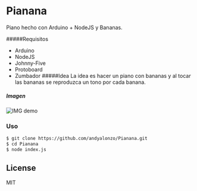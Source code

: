 # Pianana

Piano hecho con Arduino + NodeJS y Bananas.

#####Requisitos
  - Arduino
  - NodeJS
  - Johnny-Five
  - Protoboard
  - Zumbador
#####Idea
La idea es hacer un piano con bananas y al tocar las bananas se 
reproduzca un tono por cada banana.
##### Imagen
![IMG demo](https://raw.githubusercontent.com/andyalonzo/Pianana/master/pianana.jpg)
### Uso

```sh
$ git clone https://github.com/andyalonzo/Pianana.git
$ cd Pianana
$ node index.js
```

License
----
MIT

